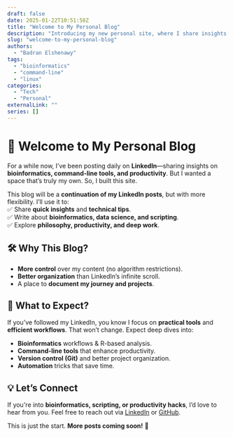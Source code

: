 ```yaml
---
draft: false
date: 2025-01-22T10:51:58Z
title: "Welcome to My Personal Blog"
description: "Introducing my new personal site, where I share insights on bioinformatics, command-line tools, and productivity."
slug: "welcome-to-my-personal-blog"
authors:
  - "Badran Elshenawy"
tags:
  - "bioinformatics"
  - "command-line"
  - "linux"
categories:
  - "Tech"
  - "Personal"
externalLink: ""
series: []
---
```


# 🚀 Welcome to My Personal Blog

For a while now, I’ve been posting daily on **LinkedIn**—sharing insights on **bioinformatics, command-line tools, and productivity**. But I wanted a space that’s truly my own. So, I built this site.  

This blog will be a **continuation of my LinkedIn posts**, but with more flexibility. I’ll use it to:  
✅ Share **quick insights** and **technical tips**.  
✅ Write about **bioinformatics, data science, and scripting**.  
✅ Explore **philosophy, productivity, and deep work**.  

## **🛠 Why This Blog?**
- **More control** over my content (no algorithm restrictions).  
- **Better organization** than LinkedIn’s infinite scroll.  
- A place to **document my journey and projects**.  

## **📌 What to Expect?**
If you’ve followed my LinkedIn, you know I focus on **practical tools** and **efficient workflows**. That won’t change. Expect deep dives into:  
- **Bioinformatics** workflows & R-based analysis.  
- **Command-line tools** that enhance productivity.  
- **Version control (Git)** and better project organization.  
- **Automation** tricks that save time.  

## **💡 Let’s Connect**
If you're into **bioinformatics, scripting, or productivity hacks**, I’d love to hear from you. Feel free to reach out via [LinkedIn](https://linkedin.com/in/yourprofile) or [GitHub](https://github.com/yourusername).  

This is just the start. **More posts coming soon!** 🚀  